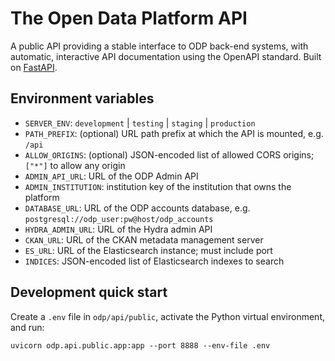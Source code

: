 # The Open Data Platform API

A public API providing a stable interface to ODP back-end systems, with automatic,
interactive API documentation using the OpenAPI standard.
Built on [FastAPI](https://fastapi.tiangolo.com/).

## Environment variables

- `SERVER_ENV`: `development` | `testing` | `staging` | `production`
- `PATH_PREFIX`: (optional) URL path prefix at which the API is mounted, e.g. `/api`
- `ALLOW_ORIGINS`: (optional) JSON-encoded list of allowed CORS origins; `["*"]` to allow any origin
- `ADMIN_API_URL`: URL of the ODP Admin API
- `ADMIN_INSTITUTION`: institution key of the institution that owns the platform
- `DATABASE_URL`: URL of the ODP accounts database, e.g. `postgresql://odp_user:pw@host/odp_accounts`
- `HYDRA_ADMIN_URL`: URL of the Hydra admin API
- `CKAN_URL`: URL of the CKAN metadata management server
- `ES_URL`: URL of the Elasticsearch instance; must include port
- `INDICES`: JSON-encoded list of Elasticsearch indexes to search

## Development quick start

Create a `.env` file in `odp/api/public`, activate the Python virtual environment, and run:

    uvicorn odp.api.public.app:app --port 8888 --env-file .env
